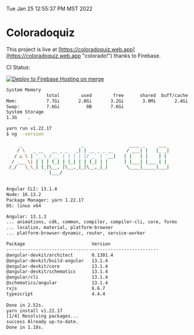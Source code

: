 Tue Jan 25 12:55:37 PM MST 2022

# Coloradoquiz


This project is live at [https://coloradoquiz.web.app](https://coloradoquiz.web.app "colorado!") thanks to Firebase.

CI Status: 

[![Deploy to Firebase Hosting on merge](https://github.com/teamkushal/coloradoquiz/actions/workflows/firebase-hosting-merge.yml/badge.svg)](https://github.com/teamkushal/coloradoquiz/actions/workflows/firebase-hosting-merge.yml)

```bash
System Memory
               total        used        free      shared  buff/cache   available
Mem:           7.7Gi       2.0Gi       3.2Gi       3.0Mi       2.4Gi       5.3Gi
Swap:          7.6Gi          0B       7.6Gi
System Storage
1.3G	.
```
```bash
yarn run v1.22.17
$ ng --version

     _                      _                 ____ _     ___
    / \   _ __   __ _ _   _| | __ _ _ __     / ___| |   |_ _|
   / △ \ | '_ \ / _` | | | | |/ _` | '__|   | |   | |    | |
  / ___ \| | | | (_| | |_| | | (_| | |      | |___| |___ | |
 /_/   \_\_| |_|\__, |\__,_|_|\__,_|_|       \____|_____|___|
                |___/
    

Angular CLI: 13.1.4
Node: 16.13.2
Package Manager: yarn 1.22.17
OS: linux x64

Angular: 13.1.3
... animations, cdk, common, compiler, compiler-cli, core, forms
... localize, material, platform-browser
... platform-browser-dynamic, router, service-worker

Package                         Version
---------------------------------------------------------
@angular-devkit/architect       0.1301.4
@angular-devkit/build-angular   13.1.4
@angular-devkit/core            13.1.4
@angular-devkit/schematics      13.1.4
@angular/cli                    13.1.4
@schematics/angular             13.1.4
rxjs                            6.6.7
typescript                      4.4.4
    
Done in 2.52s.
yarn install v1.22.17
[1/4] Resolving packages...
success Already up-to-date.
Done in 1.18s.
```
```bash
